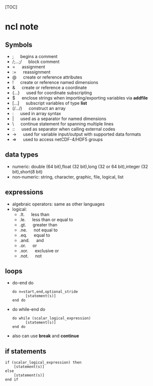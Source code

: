 [TOC]

# ncl note

## Symbols
- ;   &emsp;      begins a comment
- /;...;/  &emsp;  block comment
- =     &emsp;    assignment
- :=    &emsp;    reassignment
- @     &emsp;    create or reference attributes
- !     &emsp;    create or reference named dimensions
- &     &emsp;    create or reference a coordinate
- {...} &emsp;    used for coordinate subscripting
- $     &emsp;    enclose strings when importing/exporting variables via **addfile**
- [...] &emsp;   subscript variables of type **list**
- (/.../) &emsp;  construct an array
- :     &emsp;    used in array syntax
- |     &emsp;    used as a separator for named dimensions
- \     &emsp;    continue statement for spanning multiple lines
- ::    &emsp;    used as separator when calling external codes
- ->    &emsp;    used for variable input/output with supported data formats
- =>    &emsp;    used to access netCDF-4/HDF5 groups

## data types
- numeric: 
  double (64 bit),float (32 bit),long (32 or 64 bit),integer (32 bit),short(8 bit)
- non-numeric: 
  string, character, graphic, file, logical, list

## expressions

- algebraic operators:
  same as other languages
- logical:
  - .lt.  &emsp;  less than
  - .le.  &emsp;  less than or equal to 
  - .gt.  &emsp;  greater than
  - .ne.  &emsp;  not equal to
  - .eq.  &emsp;  equal to
  - .and. &emsp;  and
  - .or.  &emsp;  or
  - .xor. &emsp;  exclusive or
  - .not. &emsp;  not

## loops
- do-end do 
  ```
  do n=start,end,optional_stride
        [statement(s)]
  end do
  ```
- do while-end do
  ```
  do while (scalar_logical_expression)
        [statement(s)]
  end do
  ```
- also can use **break** and **continue**

## if statements
```ncl
if (scalar_logical_expression) then
    [statement(s)]
else
    [statement(s)]
end if
```
